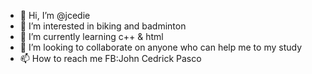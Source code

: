 - 👋 Hi, I’m @jcedie
- 👀 I’m interested in biking and badminton
- 🌱 I’m currently learning c++ & html
- 💞️ I’m looking to collaborate on anyone who can help me to my study
- 📫 How to reach me FB:John Cedrick Pasco

<!---
jcedie/jcedie is a ✨ special ✨ repository because its `README.md` (this file) appears on your GitHub profile.
You can click the Preview link to take a look at your changes.
--->
